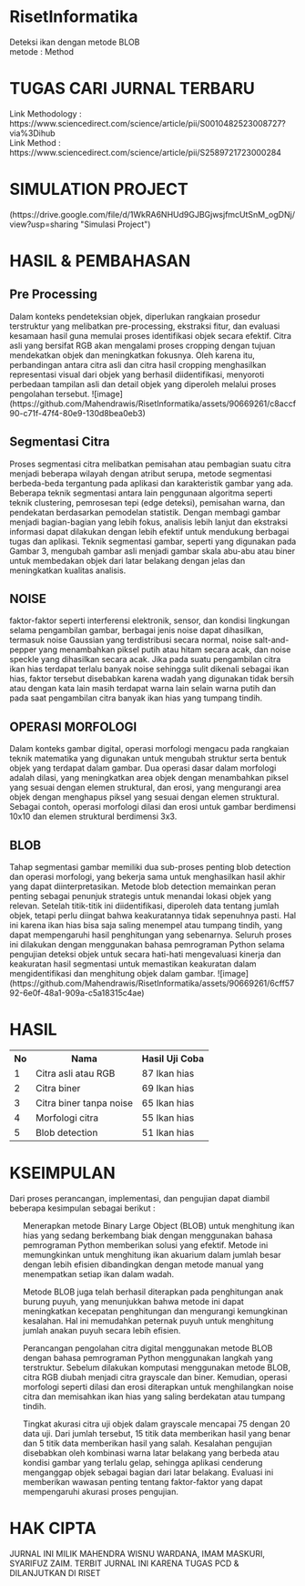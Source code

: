 # RisetInformatika
Deteksi ikan dengan metode BLOB</br>
metode  : Method

<H1> TUGAS CARI JURNAL TERBARU </H1>
Link Methodology : https://www.sciencedirect.com/science/article/pii/S0010482523008727?via%3Dihub </br>
Link Method  : https://www.sciencedirect.com/science/article/pii/S2589721723000284

<h1>SIMULATION PROJECT</h1>
(https://drive.google.com/file/d/1WkRA6NHUd9GJBGjwsjfmcUtSnM_ogDNj/view?usp=sharing "Simulasi Project")

<h1>HASIL & PEMBAHASAN</h1>
<h2>Pre Processing</h2>
Dalam konteks pendeteksian objek, diperlukan rangkaian prosedur terstruktur yang melibatkan pre-processing, ekstraksi fitur, dan evaluasi kesamaan hasil guna memulai proses identifikasi objek secara efektif. Citra asli yang bersifat RGB akan mengalami proses cropping dengan tujuan mendekatkan objek dan meningkatkan fokusnya. Oleh karena itu, perbandingan antara citra asli dan citra hasil cropping menghasilkan representasi visual dari objek yang berhasil diidentifikasi, menyoroti perbedaan tampilan asli dan detail objek yang diperoleh melalui proses pengolahan tersebut.
![image](https://github.com/Mahendrawis/RisetInformatika/assets/90669261/c8accf90-c71f-47f4-80e9-130d8bea0eb3)

<h2>Segmentasi Citra</h2>
Proses segmentasi citra melibatkan pemisahan atau pembagian suatu citra menjadi beberapa wilayah dengan atribut serupa, metode segmentasi berbeda-beda tergantung pada  aplikasi dan karakteristik gambar yang ada. Beberapa teknik segmentasi antara lain penggunaan algoritma seperti teknik clustering, pemrosesan tepi (edge deteksi), pemisahan warna, dan pendekatan berdasarkan pemodelan statistik. Dengan membagi gambar menjadi bagian-bagian yang lebih fokus, analisis lebih lanjut dan ekstraksi informasi dapat dilakukan dengan lebih efektif untuk mendukung berbagai  tugas dan aplikasi. Teknik segmentasi gambar, seperti yang digunakan pada Gambar 3, mengubah gambar asli menjadi gambar skala abu-abu atau biner untuk membedakan objek dari latar belakang dengan jelas dan meningkatkan kualitas analisis.

<h2>NOISE</h2>
faktor-faktor seperti interferensi elektronik, sensor, dan kondisi lingkungan selama pengambilan gambar, berbagai jenis noise dapat dihasilkan, termasuk noise Gaussian yang terdistribusi secara normal, noise salt-and-pepper yang menambahkan piksel putih atau hitam secara acak, dan noise speckle yang dihasilkan secara acak. Jika pada suatu pengambilan citra ikan hias terdapat terlalu banyak noise sehingga sulit dikenali sebagai ikan hias, faktor tersebut disebabkan karena wadah yang digunakan tidak bersih atau dengan kata lain masih terdapat warna lain selain warna putih dan pada saat pengambilan citra banyak ikan hias yang tumpang tindih.

<h2>OPERASI MORFOLOGI</h2>
Dalam konteks gambar digital, operasi morfologi mengacu pada rangkaian teknik matematika yang digunakan untuk mengubah struktur serta bentuk objek yang terdapat dalam gambar. Dua operasi dasar dalam morfologi adalah dilasi, yang meningkatkan area objek dengan menambahkan piksel yang sesuai dengan elemen struktural, dan erosi, yang mengurangi area objek dengan menghapus piksel yang sesuai dengan elemen struktural. Sebagai contoh, operasi morfologi dilasi dan erosi untuk gambar berdimensi 10x10 dan elemen struktural berdimensi 3x3.

<h2>BLOB</h2>
 Tahap segmentasi gambar memiliki dua sub-proses penting blob detection dan operasi morfologi, yang bekerja sama untuk menghasilkan hasil akhir yang dapat diinterpretasikan. Metode blob detection memainkan peran penting sebagai penunjuk strategis untuk menandai lokasi objek yang relevan. Setelah titik-titik ini diidentifikasi, diperoleh data tentang jumlah objek, tetapi perlu diingat bahwa keakuratannya tidak sepenuhnya pasti. Hal ini karena ikan hias bisa saja saling menempel atau tumpang tindih, yang dapat mempengaruhi hasil penghitungan yang sebenarnya. Seluruh proses ini dilakukan dengan menggunakan bahasa pemrograman Python selama pengujian deteksi objek untuk secara hati-hati mengevaluasi kinerja dan keakuratan hasil segmentasi untuk memastikan keakuratan dalam mengidentifikasi dan menghitung objek dalam gambar.
![image](https://github.com/Mahendrawis/RisetInformatika/assets/90669261/6cff5792-6e0f-48a1-909a-c5a18315c4ae)

<h1>HASIL</h1>
<table>
  <tr>
    <th>No</th>
    <th>Nama</th>
    <th>Hasil Uji Coba</th>
  </tr>
  <tr>
    <td>1</td>
    <td>Citra asli atau RGB</td>
    <td>87 Ikan hias</td>
  </tr>
   <tr>
    <td>2</td>
    <td>Citra biner</td>
    <td>69 Ikan hias</td>
  </tr>
   <tr>
    <td>3</td>
    <td>Citra biner tanpa noise</td>
    <td>65 Ikan hias</td>
  </tr>
   <tr>
    <td>4</td>
    <td>Morfologi citra</td>
    <td>55 Ikan hias</td>
  </tr>
   <tr>
    <td>5</td>
    <td>Blob detection</td>
    <td>51 Ikan hias</td>
  </tr>
</table>

<h1>KSEIMPULAN</h1>
Dari proses perancangan, implementasi, dan pengujian dapat diambil beberapa kesimpulan sebagai berikut :
<ul>Menerapkan metode Binary Large Object (BLOB) untuk menghitung ikan hias yang sedang berkembang biak dengan menggunakan bahasa pemrograman Python memberikan solusi yang efektif. Metode ini memungkinkan untuk menghitung ikan akuarium dalam jumlah besar dengan lebih efisien dibandingkan dengan metode manual yang menempatkan setiap ikan dalam wadah.</ul>
<ul>Metode BLOB juga telah berhasil diterapkan pada penghitungan anak burung puyuh, yang menunjukkan bahwa metode ini dapat meningkatkan kecepatan penghitungan dan mengurangi kemungkinan kesalahan. Hal ini memudahkan peternak puyuh untuk menghitung jumlah anakan puyuh secara lebih efisien.</ul>
<ul>Perancangan pengolahan citra digital menggunakan metode BLOB dengan bahasa pemrograman Python menggunakan langkah yang terstruktur. Sebelum dilakukan komputasi menggunakan metode BLOB, citra RGB diubah menjadi citra grayscale dan biner. Kemudian, operasi morfologi seperti dilasi dan erosi diterapkan untuk menghilangkan noise citra dan memisahkan ikan hias yang saling berdekatan atau tumpang tindih.</ul>
<ul>Tingkat akurasi citra uji objek dalam grayscale mencapai 75 dengan 20 data uji. Dari jumlah tersebut, 15 titik data memberikan hasil yang benar dan 5 titik data memberikan hasil yang salah. Kesalahan pengujian disebabkan oleh kombinasi warna latar belakang yang berbeda atau kondisi gambar yang terlalu gelap, sehingga aplikasi cenderung menganggap objek sebagai bagian dari latar belakang. Evaluasi ini memberikan wawasan penting tentang faktor-faktor yang dapat mempengaruhi akurasi proses pengujian.</ul>

<h1>HAK CIPTA</h1>
JURNAL INI MILIK MAHENDRA WISNU WARDANA, IMAM MASKURI, SYARIFUZ ZAIM.
TERBIT JURNAL INI KARENA TUGAS PCD & DILANJUTKAN DI RISET





